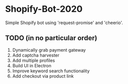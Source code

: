 # Shopify-Bot-2020
Simple Shopify bot using 'request-promise' and 'cheerio'.
## TODO (in no particular order)
1. Dynamically grab payment gateway
2. Add captcha harvester
3. Add multiple profiles
4. Build UI in Electron
5. Improve keyword search functionality
6. Add checkout via product link
